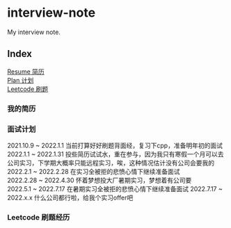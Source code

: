 # interview-note
My interview note.

## Index

[Resume    简历](#我的简历)  
[Plan      计划](#面试计划)  
[Leetcode  刷题](#Leetcode-刷题经历)  

### 我的简历

### 面试计划

2021.10.9 ~ 2022.1.1  当前打算好好刷题背面经，复习下cpp，准备明年初的面试  
2022.1.1 ~ 2022.1.31  投些简历试试水，重在参与，因为我只有寒假一个月可以去公司实习，下学期大概率只能远程实习，唉，这种情况估计没有公司会要我的  
2022.2.1 ~ 2022.2.28  在实习全被拒的悲愤心情下继续准备面试  
2022.2.28 ~ 2022.4.30 怀着梦想投大厂暑期实习，梦想着有公司要  
2022.5.1 ~ 2022.7.17  在暑期实习全被拒的悲愤心情下继续准备面试
2022.7.17 ~ 2022.x.x  什么公司都行啦，给我个实习offer吧

### Leetcode 刷题经历
